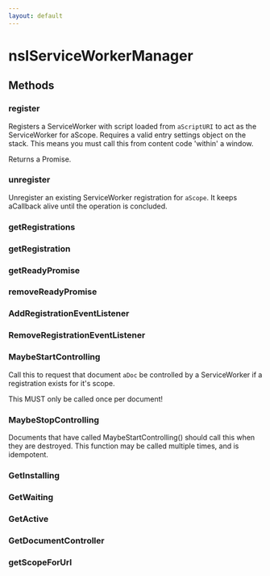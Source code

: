 ```yaml
---
layout: default
---
```


# nsIServiceWorkerManager #

## Methods ##

### register ###

Registers a ServiceWorker with script loaded from `aScriptURI` to act as
the ServiceWorker for aScope.  Requires a valid entry settings object on
the stack. This means you must call this from content code 'within'
a window.

Returns a Promise.


### unregister ###

Unregister an existing ServiceWorker registration for `aScope`.
It keeps aCallback alive until the operation is concluded.


### getRegistrations ###

### getRegistration ###

### getReadyPromise ###

### removeReadyPromise ###

### AddRegistrationEventListener ###

### RemoveRegistrationEventListener ###

### MaybeStartControlling ###

Call this to request that document `aDoc` be controlled by a ServiceWorker
if a registration exists for it's scope.

This MUST only be called once per document!


### MaybeStopControlling ###

Documents that have called MaybeStartControlling() should call this when
they are destroyed. This function may be called multiple times, and is
idempotent.


### GetInstalling ###

### GetWaiting ###

### GetActive ###

### GetDocumentController ###

### getScopeForUrl ###
